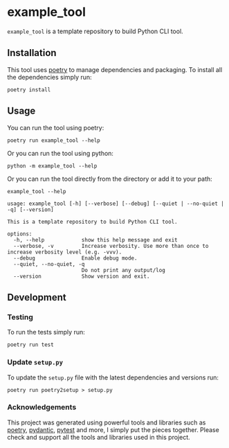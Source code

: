 # example_tool

`example_tool` is a template repository to build Python CLI tool.

## Installation

This tool uses [poetry](https://python-poetry.org/) to manage dependencies and packaging. To install all the
dependencies simply run:

``` shell
poetry install
```

## Usage

You can run the tool using poetry:

``` shell
poetry run example_tool --help
```

Or you can run the tool using python:

``` shell
python -m example_tool --help
```

Or you can run the tool directly from the directory or add it to your path:

``` shell
example_tool --help
```

```shell
usage: example_tool [-h] [--verbose] [--debug] [--quiet | --no-quiet | -q] [--version]

This is a template repository to build Python CLI tool.

options:
  -h, --help            show this help message and exit
  --verbose, -v         Increase verbosity. Use more than once to increase verbosity level (e.g. -vvv).
  --debug               Enable debug mode.
  --quiet, --no-quiet, -q
                        Do not print any output/log
  --version             Show version and exit.

```

## Development

### Testing

To run the tests simply run:

``` shell
poetry run test
```

### Update `setup.py`

To update the `setup.py` file with the latest dependencies and versions run:

``` shell
poetry run poetry2setup > setup.py
```

### Acknowledgements

This project was generated using powerful tools and libraries such as [poetry](https://python-poetry.org/),
[pydantic](https://docs.pydantic.dev/latest/), [pytest](https://docs.pytest.org/en/stable/) and more, I simply put the
pieces together. Please check and support all the tools and libraries used in this project.